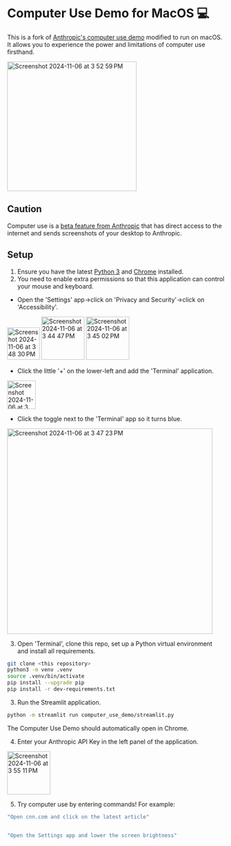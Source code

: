# Computer Use Demo for MacOS 💻

This is a fork of [Anthropic's computer use demo](https://github.com/anthropics/anthropic-quickstarts/tree/main/computer-use-demo) modified to run on macOS. It allows you to experience the power and limitations of computer use firsthand.

<img height="300" alt="Screenshot 2024-11-06 at 3 52 59 PM" src="https://github.com/user-attachments/assets/d22cf7d3-3b72-41fb-a492-4d6404cea98d">

## Caution
Computer use is a [beta feature from Anthropic](https://docs.anthropic.com/en/docs/build-with-claude/computer-use) that has direct access to the internet and sends screenshots of your desktop to Anthropic. 

## Setup
1. Ensure you have the latest [Python 3](https://www.python.org/downloads/) and [Chrome](https://www.google.com/chrome/dr/download/) installed.
2. You need to enable extra permissions so that this application can control your mouse and keyboard.  
  * Open the 'Settings' app->click on 'Privacy and Security'->click on 'Accessibility'.
<img width="75" alt="Screenshot 2024-11-06 at 3 48 30 PM" src="https://github.com/user-attachments/assets/67de19cc-cf7b-448c-a02c-52304e8d43f3">

<img height="100" alt="Screenshot 2024-11-06 at 3 44 47 PM" src="https://github.com/user-attachments/assets/59c325d7-4e43-4272-8ac0-76323cd9dba7">
    <img height="100" alt="Screenshot 2024-11-06 at 3 45 02 PM" src="https://github.com/user-attachments/assets/eb497da7-e8c2-45a2-82c5-c6ceb49dee54">

  * Click the little '+' on the lower-left and add the 'Terminal' application.
<img width="66" alt="Screenshot 2024-11-06 at 3 46 28 PM" src="https://github.com/user-attachments/assets/87a10818-7f7d-4130-8e21-688815a21124">

  * Click the toggle next to the 'Terminal' app so it turns blue.
<img width="476" alt="Screenshot 2024-11-06 at 3 47 23 PM" src="https://github.com/user-attachments/assets/67e1a154-38bb-4c1b-9692-ccd382f4d470">


3. Open 'Terminal', clone this repo, set up a Python virtual environment and install all requirements.
```bash
git clone <this repository>
python3 -m venv .venv
source .venv/bin/activate
pip install --upgrade pip
pip install -r dev-requirements.txt
```
3. Run the Streamlit application.
```bash
python -m streamlit run computer_use_demo/streamlit.py
```
The Computer Use Demo should automatically open in Chrome.

4. Enter your Anthropic API Key in the left panel of the application.

<img height="100" alt="Screenshot 2024-11-06 at 3 55 11 PM" src="https://github.com/user-attachments/assets/9fb5ebbb-577e-4c1d-ab85-8fd876cfb2b8">

5. Try computer use by entering commands!
For example:
```bash
"Open cnn.com and click on the latest article"


"Open the Settings app and lower the screen brightness"
```


 


